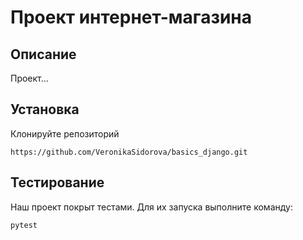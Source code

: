 # Проект интернет-магазина

## Описание

Проект... 

## Установка

Клонируйте репозиторий
```
https://github.com/VeronikaSidorova/basics_django.git
```

## Тестирование
Наш проект покрыт тестами. Для их запуска выполните команду:
```
pytest
```
